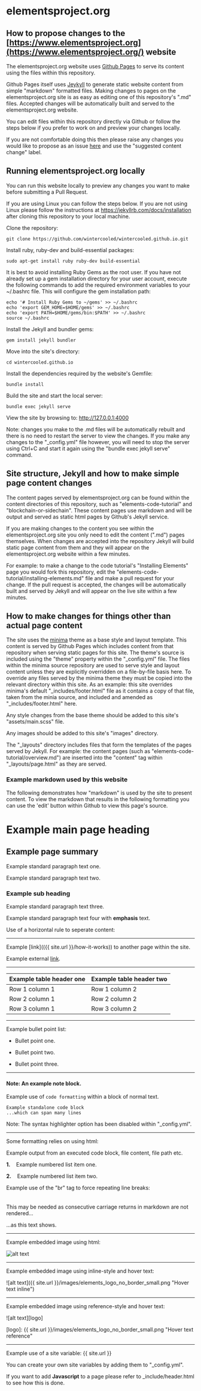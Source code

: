 # elementsproject.org

## How to propose changes to the [https://www.elementsproject.org](https://www.elementsproject.org/) website

The elementsproject.org website uses [Github Pages](https://pages.github.com/) to serve its content using the files within this repository.

Github Pages itself uses [Jeykyll](https://jekyllrb.com/) to generate static website content from simple "markdown" formatted files. Making changes to pages on the elementsproject.org site is as easy as editing one of this repository's ".md" files. Accepted changes will be automatically built and served to the elementsproject.org website.

You can edit files within this repository directly via Github or follow the steps below if you prefer to work on and preview your changes locally.

If you are not comfortable doing this then please raise any changes you would like to propose as an issue [here](https://github.com/wintercooled/wintercooled.github.io/issues) and use the "suggested content change" label.

## Running elementsproject.org locally

You can run this website locally to preview any changes you want to make before submitting a Pull Request.

If you are using Linux you can follow the steps below. If you are not using Linux please follow the instructions at https://jekyllrb.com/docs/installation after cloning this repository to your local machine.

Clone the repository:
~~~~
git clone https://github.com/wintercooled/wintercooled.github.io.git
~~~~

Install ruby, ruby-dev and build-essential packages: 
~~~~
sudo apt-get install ruby ruby-dev build-essential
~~~~

It is best to avoid installing Ruby Gems as the root user. If you have not already set up a gem installation directory for your user account, execute the following commands to add the required environment variables to your ~/.bashrc file. This will configure the gem installation path:
~~~~
echo '# Install Ruby Gems to ~/gems' >> ~/.bashrc
echo 'export GEM_HOME=$HOME/gems' >> ~/.bashrc
echo 'export PATH=$HOME/gems/bin:$PATH' >> ~/.bashrc
source ~/.bashrc
~~~~

Install the Jekyll and bundler gems:
~~~~
gem install jekyll bundler
~~~~

Move into the site's directory:
~~~~
cd wintercooled.github.io
~~~~

Install the dependencies required by the website's Gemfile:
~~~~
bundle install
~~~~

Build the site and start the local server:
~~~~
bundle exec jekyll serve 
~~~~

View the site by browsing to: http://127.0.0.1:4000

Note: changes you make to the .md files will be automatically rebuilt and there is no need to restart the server to view the changes. If you make any changes to the "_config.yml" file however, you will need to stop the server using Ctrl+C and start it again using the "bundle exec jekyll serve" command.

## Site structure, Jekyll and how to make simple page content changes

The content pages served by elementsproject.org can be found within the content directories of this repository, such as "elements-code-tutorial" and "blockchain-or-sidechain". These content pages use markdown and will be output and served as static html pages by Github's Jekyll service. 

If you are making changes to the content you see within the elementsproject.org site you only need to edit the content (".md") pages themselves. When changes are accepted into the repository Jekyll will build static page content from them and they will appear on the elementsproject.org website within a few minutes.

For example: to make a change to the code tutorial's "Installing Elements" page you would fork this repository, edit the "elements-code-tutorial/installing-elements.md" file and make a pull request for your change. If the pull request is accepted, the changes will be automatically built and served by Jekyll and will appear on the live site within a few minutes.


## How to make changes for things other than actual page content

The site uses the [minima](https://github.com/jekyll/minima) theme as a base style and layout template. This content is served by Github Pages which includes content from that repository when serving static pages for this site. The theme's source is included using the "theme" property within the "_config.yml" file. The files within the minima source repository are used to serve style and layout content unless they are explicitly overridden on a file-by-file basis here. To override any files served by the minima theme they must be copied into the relevant directory within this site. As an example: this site overrides minima's default "_includes/footer.html" file as it contains a copy of that file, taken from the minia source, and included and amended as "_includes/footer.html" here.

Any style changes from the base theme should be added to this site's "assets/main.scss" file. 

Any images should be added to this site's "images" directory.

The "_layouts" directory includes files that form the templates of the pages served by Jekyll. For example: the content pages (such as "elements-code-tutorial/overview.md") are inserted into the "content" tag within "_layouts/page.html" as they are served. 

### Example markdown used by this website

The following demonstrates how "markdown" is used by the site to present content. To view the markdown that results in the following formatting you can use the 'edit' button within Github to view this page's source.

# Example main page heading

## Example page summary

Example standard paragraph text one.

Example standard paragraph text two.

### Example sub heading

Example standard paragraph text three.

Example standard paragraph text four with **emphasis** text.

Use of a horizontal rule to seperate content:

* * *

Example [link](({{ site.url }}/how-it-works)) to another page within the site.

Example external [link](https://github.com/jekyll/minima).

* * * 

|Example table header one|Example table header two|
|--------|--------|
|Row 1 column 1|Row 1 column 2|
|Row 2 column 1|Row 2 column 2|
|Row 3 column 1|Row 3 column 2|

* * *

Example bullet point list:

* Bullet point one.

* Bullet point two.

* Bullet point three.

* * *

#### Note: An example note block.

Example use of `code formatting` within a block of normal text.

~~~~
Example standalone code block
...which can span many lines
~~~~

Note: The syntax highlighter option has been disabled within "_config.yml". 

* * * 

Some formatting relies on using html:

<div class="console-output">Example output from an executed code block, file content, file path etc.
</div>

**1.**&nbsp;&nbsp;&nbsp;&nbsp;Example numbered list item one.

**2.**&nbsp;&nbsp;&nbsp;&nbsp;Example numbered list item two.

Example use of the "br" tag to force repeating line breaks:
<br/>
<br/>
<br/>
This may be needed as consecutive carriage returns in markdown are not rendered...



...as this text shows.

* * * 

Example embedded image using html:

<img class="" alt="alt text" src="{{ site.url }}/images/elements_logo_no_border_small.png" />

* * * 

Example embedded image using inline-style and hover text: 

![alt text]({{ site.url }}/images/elements_logo_no_border_small.png "Hover text inline")

* * * 

Example embedded image using reference-style and hover text: 

![alt text][logo]

[logo]: {{ site.url }}/images/elements_logo_no_border_small.png "Hover text reference"

* * * 

Example use of a site variable: {{ site.url }}

You can create your own site variables by adding them to "_config.yml". 

If you want to add **Javascript** to a page please refer to _include/header.html to see how this is done.

